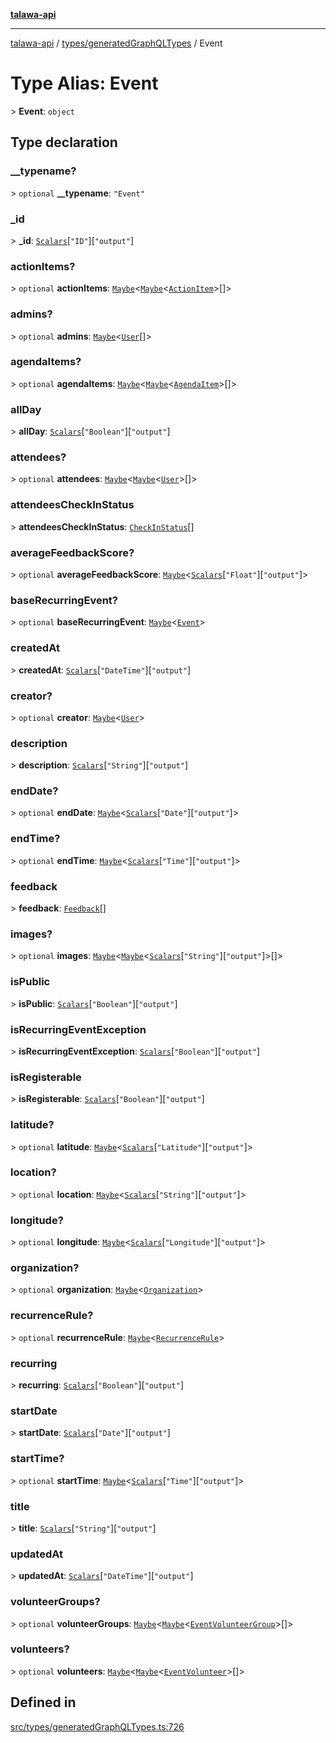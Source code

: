 [**talawa-api**](../../../README.md)

***

[talawa-api](../../../modules.md) / [types/generatedGraphQLTypes](../README.md) / Event

# Type Alias: Event

\> **Event**: `object`

## Type declaration

### \_\_typename?

\> `optional` **\_\_typename**: `"Event"`

### \_id

\> **\_id**: [`Scalars`](Scalars.md)\[`"ID"`\]\[`"output"`\]

### actionItems?

\> `optional` **actionItems**: [`Maybe`](Maybe.md)\<[`Maybe`](Maybe.md)\<[`ActionItem`](ActionItem.md)\>[]\>

### admins?

\> `optional` **admins**: [`Maybe`](Maybe.md)\<[`User`](User.md)[]\>

### agendaItems?

\> `optional` **agendaItems**: [`Maybe`](Maybe.md)\<[`Maybe`](Maybe.md)\<[`AgendaItem`](AgendaItem.md)\>[]\>

### allDay

\> **allDay**: [`Scalars`](Scalars.md)\[`"Boolean"`\]\[`"output"`\]

### attendees?

\> `optional` **attendees**: [`Maybe`](Maybe.md)\<[`Maybe`](Maybe.md)\<[`User`](User.md)\>[]\>

### attendeesCheckInStatus

\> **attendeesCheckInStatus**: [`CheckInStatus`](CheckInStatus.md)[]

### averageFeedbackScore?

\> `optional` **averageFeedbackScore**: [`Maybe`](Maybe.md)\<[`Scalars`](Scalars.md)\[`"Float"`\]\[`"output"`\]\>

### baseRecurringEvent?

\> `optional` **baseRecurringEvent**: [`Maybe`](Maybe.md)\<[`Event`](Event.md)\>

### createdAt

\> **createdAt**: [`Scalars`](Scalars.md)\[`"DateTime"`\]\[`"output"`\]

### creator?

\> `optional` **creator**: [`Maybe`](Maybe.md)\<[`User`](User.md)\>

### description

\> **description**: [`Scalars`](Scalars.md)\[`"String"`\]\[`"output"`\]

### endDate?

\> `optional` **endDate**: [`Maybe`](Maybe.md)\<[`Scalars`](Scalars.md)\[`"Date"`\]\[`"output"`\]\>

### endTime?

\> `optional` **endTime**: [`Maybe`](Maybe.md)\<[`Scalars`](Scalars.md)\[`"Time"`\]\[`"output"`\]\>

### feedback

\> **feedback**: [`Feedback`](Feedback.md)[]

### images?

\> `optional` **images**: [`Maybe`](Maybe.md)\<[`Maybe`](Maybe.md)\<[`Scalars`](Scalars.md)\[`"String"`\]\[`"output"`\]\>[]\>

### isPublic

\> **isPublic**: [`Scalars`](Scalars.md)\[`"Boolean"`\]\[`"output"`\]

### isRecurringEventException

\> **isRecurringEventException**: [`Scalars`](Scalars.md)\[`"Boolean"`\]\[`"output"`\]

### isRegisterable

\> **isRegisterable**: [`Scalars`](Scalars.md)\[`"Boolean"`\]\[`"output"`\]

### latitude?

\> `optional` **latitude**: [`Maybe`](Maybe.md)\<[`Scalars`](Scalars.md)\[`"Latitude"`\]\[`"output"`\]\>

### location?

\> `optional` **location**: [`Maybe`](Maybe.md)\<[`Scalars`](Scalars.md)\[`"String"`\]\[`"output"`\]\>

### longitude?

\> `optional` **longitude**: [`Maybe`](Maybe.md)\<[`Scalars`](Scalars.md)\[`"Longitude"`\]\[`"output"`\]\>

### organization?

\> `optional` **organization**: [`Maybe`](Maybe.md)\<[`Organization`](Organization.md)\>

### recurrenceRule?

\> `optional` **recurrenceRule**: [`Maybe`](Maybe.md)\<[`RecurrenceRule`](RecurrenceRule.md)\>

### recurring

\> **recurring**: [`Scalars`](Scalars.md)\[`"Boolean"`\]\[`"output"`\]

### startDate

\> **startDate**: [`Scalars`](Scalars.md)\[`"Date"`\]\[`"output"`\]

### startTime?

\> `optional` **startTime**: [`Maybe`](Maybe.md)\<[`Scalars`](Scalars.md)\[`"Time"`\]\[`"output"`\]\>

### title

\> **title**: [`Scalars`](Scalars.md)\[`"String"`\]\[`"output"`\]

### updatedAt

\> **updatedAt**: [`Scalars`](Scalars.md)\[`"DateTime"`\]\[`"output"`\]

### volunteerGroups?

\> `optional` **volunteerGroups**: [`Maybe`](Maybe.md)\<[`Maybe`](Maybe.md)\<[`EventVolunteerGroup`](EventVolunteerGroup.md)\>[]\>

### volunteers?

\> `optional` **volunteers**: [`Maybe`](Maybe.md)\<[`Maybe`](Maybe.md)\<[`EventVolunteer`](EventVolunteer.md)\>[]\>

## Defined in

[src/types/generatedGraphQLTypes.ts:726](https://github.com/PalisadoesFoundation/talawa-api/blob/6bd0fecc1032af2aa70d925c85724d9fec2350f9/src/types/generatedGraphQLTypes.ts#L726)
